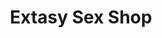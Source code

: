 ---
title: "Extasy Sex Shop"
url: /ciudad-autonoma-de-buenos-aires/extasy-sex-shop/
shop: Erotik
---